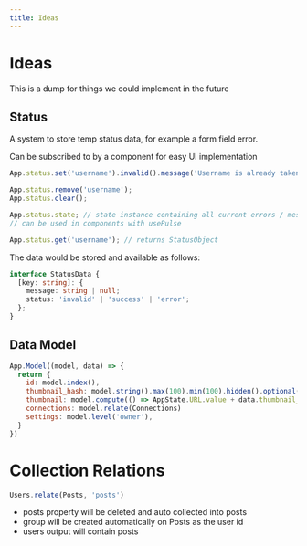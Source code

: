 ```yaml
---
title: Ideas
---
```


# Ideas

This is a dump for things we could implement in the future

## Status

A system to store temp status data, for example a form field error.

Can be subscribed to by a component for easy UI implementation

```js
App.status.set('username').invalid().message('Username is already taken');

App.status.remove('username');
App.status.clear();

App.status.state; // state instance containing all current errors / messages
// can be used in components with usePulse

App.status.get('username'); // returns StatusObject
```

The data would be stored and available as follows:

```ts
interface StatusData {
  [key: string]: {
    message: string | null;
    status: 'invalid' | 'success' | 'error';
  };
}
```

## Data Model

```js
App.Model((model, data) => {
  return {
    id: model.index(),
    thumbnail_hash: model.string().max(100).min(100).hidden().optional()
    thumbnail: model.compute(() => AppState.URL.value + data.thumbnail_hash).if(data.thumbnail_hash)
    connections: model.relate(Connections)
    settings: model.level('owner'),
  }
})
```



# Collection Relations
```ts
Users.relate(Posts, 'posts')
```
- posts property will be deleted and auto collected into posts
- group will be created automatically on Posts as the user id
- users output will contain posts
